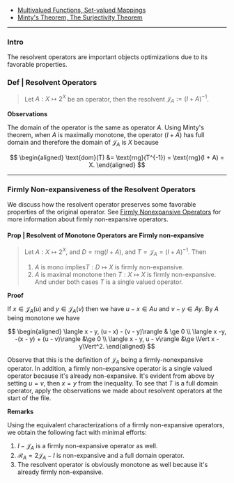 - [Multivalued Functions, Set-valued Mappings](Multivalued%20Functions,%20Set-valued%20Mappings.md) 
- [Minty's Theorem, The Surjectivity Theorem](Minty's%20Theorem,%20The%20Surjectivity%20Theorem.md)


---
### **Intro**

The resolvent operators are important objects optimizations due to its favorable properties. 

### **Def | Resolvent Operators**

> Let $A: X \mapsto 2^X$ be an operator, then the resolvent $\mathcal J_A := (I + A)^{-1}$. 

**Observations**

The domain of the operator is the same as operator $A$. 
Using Minty's theorem, when $A$ is maximally monotone, the operator $(I + A)$ has full domain and therefore the domain of $\mathcal J_A$ is $X$ because 

$$
\begin{aligned}
    \text{dom}(T) &= \text{rng}(T^{-1}) = \text{rng}(I + A) = X. 
\end{aligned}
$$


---
### **Firmly Non-expansiveness of the Resolvent Operators**

We discuss how the resolvent operator preserves some favorable properties of the original operator. 
See [Firmly Nonexpansive Operators](Firmly%20Nonexpansive%20Operators.md) for more information about firmly non-expansive operators. 


#### **Prop | Resolvent of Monotone Operators are Firmly non-expansive**
> Let $A: X \mapsto 2^X$, and $D = \text{rng}(I + A)$, and $T = \mathcal J_A  = (I + A)^{-1}$.
>  Then 
> 1. $A$ is mono implies$T: D\mapsto X$ is firmly non-expansive. 
> 2. $A$ is maximal monotone then $T: X \mapsto X$ is firmly non-expansive. 
> And under both cases $T$ is a single valued operator. 

**Proof**

If $x \in \mathcal J_A(u)$ and $y \in \mathcal J_A(v)$ then we have $u - x \in Au$ and $v - y \in Ay$. 
By $A$ being monotone we have 

$$
\begin{aligned}
    \langle x - y, (u - x) - (v - y)\rangle & \ge 0 
    \\
    \langle  x -y, -(x - y) + (u - v)\rangle &\ge 0
    \\
    \langle x - y, u - v\rangle &\ge \Vert x - y\Vert^2. 
\end{aligned}
$$

Observe that this is the definition of $\mathcal J_A$ being a firmly-nonexpansive operator. 
In addition, a firmly non-expansive operator is a single valued operator because it's already non-expansive. 
It's evident from above by setting $u = v$, then $x = y$ from the inequality. 
To see that $T$ is a full domain operator, apply the observations we made about resolvent operators at the start of the file. 

**Remarks**

Using the equivalent characterizations of a firmly non-expansive operators, we obtain the following fact with minimal efforts: 

1. $I - \mathcal J_A$ is a firmly non-expansive operator as well. 
2. $\mathcal R_A = 2\mathcal J_A - I$ is non-expansive and a full domain operator. 
3. The resolvent operator is obviously monotone as well because it's already firmly non-expansive. 




